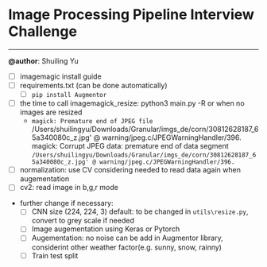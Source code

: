 # Image Processing Pipeline Interview Challenge
---

**@author**: Shuiling Yu

- [ ] imagemagic install guide
- [ ] requirements.txt (can be done automatically)
	- [ ] `pip install Augmentor`
- [ ] the time to call imagemagick_resize: python3 main.py -R or when no images are resized
	* `magick: Premature end of JPEG file `/Users/shuilingyu/Downloads/Granular/imgs_de/corn/30812628187_65a340080c_z.jpg' @ warning/jpeg.c/JPEGWarningHandler/396.
magick: Corrupt JPEG data: premature end of data segment `/Users/shuilingyu/Downloads/Granular/imgs_de/corn/30812628187_65a340080c_z.jpg' @ warning/jpeg.c/JPEGWarningHandler/396.`
- [ ] normalization: use CV considering needed to read data again when augementation
- [ ] cv2: read image in b,g,r mode

* further change if necessary: 
	- [ ] CNN size (224, 224, 3) default: to be changed in `utils\resize.py`, convert to grey scale if needed
	- [ ] Image augementation using Keras or Pytorch
	- [ ] Augementation: no noise can be add in Augmentor library, considerint other weather factor(e.g. sunny, snow, rainny)
	- [ ] Train test split